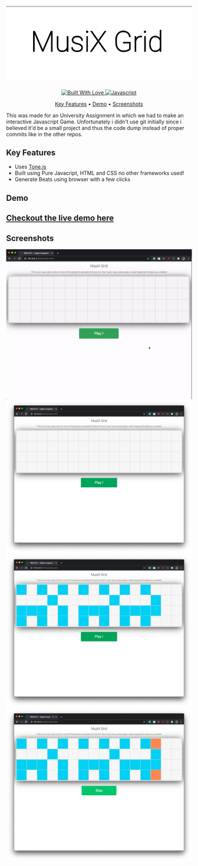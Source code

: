 <h1 align="center">
  <a href="https://github.com/darshkpatel/MusiX-Grid"><img src="./readme_assets/banner.png" width=600 alt="MusiX Grid"></a>
</h1>




<p align="center">

  <a href="https://dev-to-uploads.s3.amazonaws.com/i/2xg59r17v72yvqfb3wu5.jpg">
    <img src="https://forthebadge.com/images/badges/built-with-love.svg"
         alt="Built With Love">
  </a>
    <a href="https://dev-to-uploads.s3.amazonaws.com/i/2xg59r17v72yvqfb3wu5.jpg">
    <img src="https://forthebadge.com/images/badges/made-with-javascript.svg"
         alt="Javascript">
  </a>
</p>

<p align="center">
  <a href="#key-features">Key Features</a> • <a href="#Demo">Demo</a> • <a href="#Screenshots">Screenshots</a>
</p>

This was made for an University Assignment in which we had to make an interactive Javascript Game. Unfortunately i didn't use git initially since i believed it'd be a small project and thus the code dump instead of proper commits like in the other repos.

## Key Features
<a name="key-features">

* Uses [Tone.js](https://github.com/Tonejs/Tone.js)
* Built using Pure Javacript, HTML and CSS no other frameworks used!
* Generate Beats using browser with a few clicks


## Demo
<a href="#"><h2>Checkout the live demo here</h2></a>

## Screenshots

<img src="./readme_assets/demo.gif" width=600 alt="Demogif" />
<img src="./readme_assets/1.png" width=600 alt="DemoScreenshot" />
<img src="./readme_assets/2.png" width=600 alt="DemoScreenshot" />
<img src="./readme_assets/3.png" width=600 alt="DemoScreenshot" />
